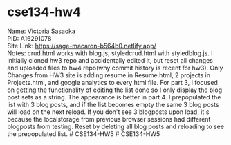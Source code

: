 # cse134-hw4
Name: Victoria Sasaoka <br/>
PID: A16291078 <br/>
Site Link: https://sage-macaron-b564b0.netlify.app/ <br/>
Notes: crud.html works with blog.js, styledcrud.html with styledblog.js. I initially cloned hw3 repo and accidentally edited it, but reset all changes and uploaded files to hw4 repo(why commit history is recent for hw3). Only Changes from HW3 site is adding resume in Resume.html, 2 projects in Projects.html, and google analytics to every html file. For part 3, I focused on getting the functionality of editing the list done so I only display the blog post sets as a string. The appearance is better in part 4. I prepopulated the list with 3 blog posts, and if the list becomes empty the same 3 blog posts will load on the next reload. If you don't see 3 blogposts upon load, it's because the localstorage from previous browser sessions had different blogposts from testing. Reset by deleting all blog posts and reloading to see the prepopulated list. 
#   C S E 1 3 4 - H W 5  
 #   C S E 1 3 4 - H W 5  
 